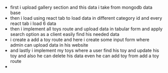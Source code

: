 * first i upload gallery section and this data i take from mongodb data base
* then i load using react tab to load data in different category id and every react tab i load 6 data
* then i implement all toys route and upload data in tabular form and apply search option as a client easily find his needed data
* i create a add a toy route and here i create some input form where admin can upload data in his website 
* and lastly i implement my toys where a user find his toy and update his toy and also he can delete his data even he can add toy from add a toy route
*
